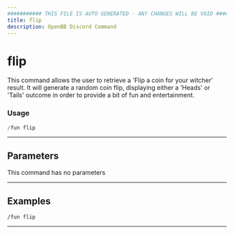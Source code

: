 ```yaml
---
########### THIS FILE IS AUTO GENERATED - ANY CHANGES WILL BE VOID ###########
title: flip
description: OpenBB Discord Command
---
```


# flip

This command allows the user to retrieve a 'Flip a coin for your witcher' result. It will generate a random coin flip, displaying either a 'Heads' or 'Tails' outcome in order to provide a bit of fun and entertainment.

### Usage

```python wordwrap
/fun flip
```

---

## Parameters

This command has no parameters



---

## Examples

```
/fun flip
```

---
